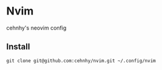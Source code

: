 # Nvim

cehnhy's neovim config

## Install

```shell
git clone git@github.com:cehnhy/nvim.git ~/.config/nvim
```
